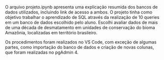 O arquivo projeto.ipynb apresenta uma explicação resumida dos bancos de dados utilizados, incluindo link de acesso a ambos. O projeto tinha como objetivo trabalhar o aprendizado de SQL através da realização de 10 queries em um banco de dados escolhido pelo aluno. Escolhi avaliar dados de mais de uma década de desmatamento em unidades de conservação do bioma Amazônia, localizadas em território brasileiro.

Os procedimentos foram realizados no VS Code, com exceção de algumas partes, como importação do banco de dados e criação de novas colunas, que foram realizadas no pgAdmin 4.
